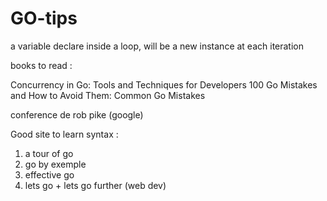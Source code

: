 # GO-tips
a variable declare inside a loop, will be a new instance at each iteration

books to read :

Concurrency in Go: Tools and Techniques for Developers
100 Go Mistakes and How to Avoid Them: Common Go Mistakes


conference de rob pike (google)


Good site to learn syntax :
1. a tour of go
2. go by exemple
3. effective go
4. lets go + lets go further (web dev)
